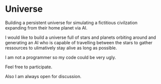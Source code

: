 # Universe
Building a persistent universe for simulating a fictitious civilzation expanding from their home planet via AI.

I would like to build a universe full of stars and planets orbiting around and generating an AI who is capable of travelling between the stars to gather ressources to ulimatively stay alive as long as possible.

I am not a programmer so my code could be very ugly. 

Feel free to participate. 

Also I am always open for discussion.
